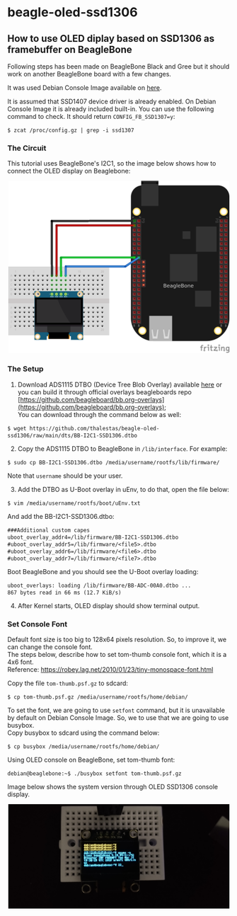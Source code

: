 # beagle-oled-ssd1306

## How to use OLED diplay based on SSD1306 as framebuffer on BeagleBone

Following steps has been made on BeagleBone Black and Gree but it should work on another BeagleBone board with a few changes. 

It was used Debian Console Image available on [here](https://beagleboard.org/latest-images).

It is assumed that SSD1407 device driver is already enabled. On Debian Console Image it is already included built-in.
You can use the following command to check. It should return ```CONFIG_FB_SSD1307=y```:
```
$ zcat /proc/config.gz | grep -i ssd1307
```


### The Circuit
This tutorial uses BeagleBone's I2C1, so the image below shows how to connect the OLED display on Beaglebone:  

<p align="center">
<kbd>
	<img src="https://raw.githubusercontent.com/thalestas/beagle-oled-ssd1306/main/fig/bb_circuit.png" width="500">
</kbd>
</p>

### The Setup
1. Download ADS1115 DTBO (Device Tree Blob Overlay) available [here](dts/) or you can build it through official overlays beagleboards repo [https://github.com/beagleboard/bb.org-overlays](https://github.com/beagleboard/bb.org-overlays);  
You can download through the command below as well:
```
$ wget https://github.com/thalestas/beagle-oled-ssd1306/raw/main/dts/BB-I2C1-SSD1306.dtbo 
```

2. Copy the ADS1115 DTBO to BeagleBone in ```/lib/interface```. For example:
```
$ sudo cp BB-I2C1-SSD1306.dtbo /media/username/rootfs/lib/firmware/
```
Note that ```username``` should be your user.

3. Add the DTBO as U-Boot overlay in uEnv, to do that, open the file below:
```
$ vim /media/username/rootfs/boot/uEnv.txt
```

And add the BB-I2C1-SSD1306.dtbo:
```
###Additional custom capes
uboot_overlay_addr4=/lib/firmware/BB-I2C1-SSD1306.dtbo
#uboot_overlay_addr5=/lib/firmware/<file5>.dtbo
#uboot_overlay_addr6=/lib/firmware/<file6>.dtbo
#uboot_overlay_addr7=/lib/firmware/<file7>.dtbo
```

Boot BeagleBone and you should see the U-Boot overlay loading:
```
uboot_overlays: loading /lib/firmware/BB-ADC-00A0.dtbo ...
867 bytes read in 66 ms (12.7 KiB/s)
```
4. After Kernel starts, OLED display should show terminal output.

### Set Console Font

Default font size is too big to 128x64 pixels resolution. So, to improve it, we can change the console font.  
The steps below, describe how to set tom-thumb console font, which it is a 4x6 font.  
Reference: https://robey.lag.net/2010/01/23/tiny-monospace-font.html

Copy the file ```tom-thumb.psf.gz``` to sdcard:
```
$ cp tom-thumb.psf.gz /media/username/rootfs/home/debian/
```
To set the font, we are going to use ```setfont``` command, but it is unavailable by default on Debian Console Image. So, we to use that we are going to use busybox.  
Copy busybox to sdcard using the command below:
```
$ cp busybox /media/username/rootfs/home/debian/
```
Using OLED console on BeagleBone, set tom-thumb font:
```
debian@beaglebone:~$ ./busybox setfont tom-thumb.psf.gz
```

Image below shows the system version through OLED SSD1306 console display.
<p align="center">
<kbd>
	<img src="https://raw.githubusercontent.com/thalestas/beagle-oled-ssd1306/main/fig/oled_beagle.jpg" width="500">
</kbd>
</p>

